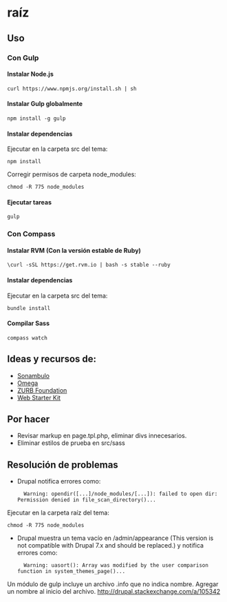 # raíz

## Uso


### Con Gulp

#### Instalar Node.js

	curl https://www.npmjs.org/install.sh | sh

#### Instalar Gulp globalmente

	npm install -g gulp

#### Instalar dependencias

Ejecutar en la carpeta src del tema:

	npm install

Corregir permisos de carpeta node_modules:

	chmod -R 775 node_modules

#### Ejecutar tareas

	gulp



### Con Compass

#### Instalar RVM (Con la versión estable de Ruby)

	\curl -sSL https://get.rvm.io | bash -s stable --ruby

#### Instalar dependencias

Ejecutar en la carpeta src del tema:

	bundle install

#### Compilar Sass

	compass watch





## Ideas y recursos de:

- [Sonambulo](https://www.drupal.org/project/Sonambulo)
- [Omega](https://www.drupal.org/project/omega)
- [ZURB Foundation](https://www.drupal.org/project/zurb_foundation)
- [Web Starter Kit](https://developers.google.com/web/starter-kit/)


## Por hacer

* Revisar markup en page.tpl.php, eliminar divs innecesarios.
* Eliminar estilos de prueba en src/sass


## Resolución de problemas

* Drupal notifica errores como:

		Warning: opendir([...]/node_modules/[...]): failed to open dir: Permission denied in file_scan_directory()...

Ejecutar en la carpeta raíz del tema:

	chmod -R 775 node_modules

* Drupal muestra un tema vacío en /admin/appearance (This version is not compatible with Drupal 7.x and should be replaced.) y notifica errores como:

		Warning: uasort(): Array was modified by the user comparison function in system_themes_page()...

Un módulo de gulp incluye un archivo .info que no indica nombre. Agregar un nombre al inicio del archivo. http://drupal.stackexchange.com/a/105342
